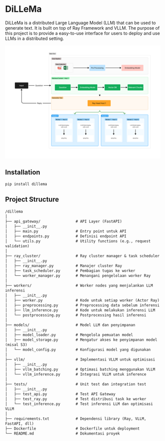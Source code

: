 # DiLLeMa

DiLLeMa is a distributed Large Language Model (LLM) that can be used to generate text. It is built on top of Ray Framework and VLLM. The purpose of this project is to provide a easy-to-use interface for users to deploy and use LLMs in a distributed setting.

![Architectural](/docs/assets/architecture.png)

## Installation

```bash
pip install dillema
```

## Project Structure

```
/dillema
│
├── api_gateway/                # API Layer (FastAPI)
│   ├── __init__.py
│   ├── main.py                 # Entry point untuk API
│   ├── endpoints.py            # Definisi endpoint API
│   └── utils.py                # Utility functions (e.g., request validation)
│
├── ray_cluster/                # Ray cluster manager & task scheduler
│   ├── __init__.py
│   ├── ray_manager.py          # Manajer cluster Ray
│   ├── task_scheduler.py       # Pembagian tugas ke worker
│   └── worker_manager.py       # Menangani pengelolaan worker Ray
│
├── workers/                    # Worker nodes yang menjalankan LLM inferensi
│   ├── __init__.py
│   ├── worker.py               # Kode untuk setiap worker (Actor Ray)
│   ├── preprocessing.py        # Preprocessing data sebelum inferensi
│   ├── llm_inference.py        # Kode untuk melakukan inferensi LLM
│   └── postprocessing.py       # Postprocessing hasil inferensi
│
├── models/                     # Model LLM dan penyimpanan
│   ├── __init__.py
│   ├── model_loader.py         # Mengelola pemuatan model
│   ├── model_storage.py        # Mengatur akses ke penyimpanan model (misal S3)
│   └── model_config.py         # Konfigurasi model yang digunakan
│
├── vllm/                       # Implementasi VLLM untuk optimisasi
│   ├── __init__.py
│   ├── vllm_batching.py        # Optimasi batching menggunakan VLLM
│   └── vllm_inference.py       # Integrasi VLLM untuk inference
│
├── tests/                      # Unit test dan integration test
│   ├── __init__.py
│   ├── test_api.py             # Test API Gateway
│   ├── test_ray.py             # Test distribusi task ke worker
│   └── test_inference.py       # Test inferensi LLM dan optimisasi VLLM
│
├── requirements.txt            # Dependensi library (Ray, VLLM, FastAPI, dll)
├── Dockerfile                  # Dockerfile untuk deployment
└── README.md                   # Dokumentasi proyek
```
